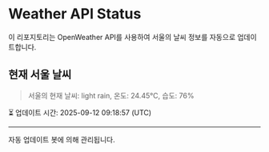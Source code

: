 
# Weather API Status

이 리포지토리는 OpenWeather API를 사용하여 서울의 날씨 정보를 자동으로 업데이트합니다.

## 현재 서울 날씨
> 서울의 현재 날씨: light rain, 온도: 24.45°C, 습도: 76%

⏳ 업데이트 시간: 2025-09-12 09:18:57 (UTC)

---
자동 업데이트 봇에 의해 관리됩니다.
